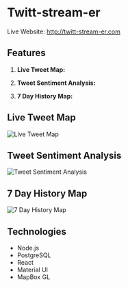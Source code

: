 # Twitt-stream-er

Live Website: http://twitt-stream-er.com

## Features

1. **Live Tweet Map:** 

2. **Tweet Sentiment Analysis:**

3. **7 Day History Map:** 

## Live Tweet Map

![Live Tweet Map](https://github.com/kiana-h/twitt-stream-er/blob/master/readme_assets/live-map.png)

## Tweet Sentiment Analysis

![Tweet Sentiment Analysis](https://github.com/kiana-h/twitt-stream-er/blob/master/readme_assets/tweet-analysis.png)

## 7 Day History Map

![7 Day History Map](https://github.com/kiana-h/twitt-stream-er/blob/master/readme_assets/history-map.png)

## Technologies

- Node.js
- PostgreSQL
- React
- Material UI
- MapBox GL
